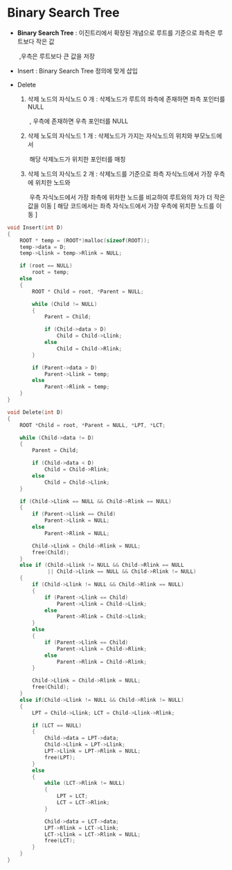 # Binary Search Tree

- **Binary Search Tree** : 이진트리에서 확장된 개념으로 루트를 기준으로 좌측은 루트보다 작은 값 

  ​	,우측은 루트보다 큰 값을 저장

- Insert : Binary Search Tree 정의에 맞게 삽입 

- Delete

  1. 삭제 노드의 자식노드 0 개 : 삭제노드가 루트의 좌측에 존재하면 좌측 포인터를 NULL 

     ​	, 우측에 존재하면 우측 포인터를 NULL

  2. 삭제 노도의 자식노드 1 개 : 삭제노드가 가지는 자식노드의 위치와 부모노드에서 

     ​	해당 삭제노드가 위치한 포인터를 매칭 

  3. 삭제 노드의 자식노드 2 개 : 삭제노드를 기준으로 좌측 자식노드에서 가장 우측에 위치한 노드와 

     ​	우측 자식노드에서 가장 좌측에 위차한 노드를 비교하여 루트와의 차가 더 작은 값을 이동
     	[ 해당 코드에서는 좌측 자식노드에서 가장 우측에 위치한 노드를 이동 ]

~~~c
void Insert(int D)
{
	ROOT * temp = (ROOT*)malloc(sizeof(ROOT));
	temp->data = D;
	temp->Llink = temp->Rlink = NULL;

	if (root == NULL)
		root = temp;
	else
	{
		ROOT * Child = root, *Parent = NULL;

		while (Child != NULL)
		{
			Parent = Child;

			if (Child->data > D)
				Child = Child->Llink;
			else
				Child = Child->Rlink;
		}

		if (Parent->data > D)
			Parent->Llink = temp;
		else
			Parent->Rlink = temp;
	}
}

void Delete(int D)
{
	ROOT *Child = root, *Parent = NULL, *LPT, *LCT;

	while (Child->data != D)
	{
		Parent = Child;

		if (Child->data < D)
			Child = Child->Rlink;
		else
			Child = Child->Llink;
	}

	if (Child->Llink == NULL && Child->Rlink == NULL)
	{
		if (Parent->Llink == Child)
			Parent->Llink = NULL;
		else
			Parent->Rlink = NULL;

		Child->Llink = Child->Rlink = NULL;
		free(Child);
	}
	else if (Child->Llink != NULL && Child->Rlink == NULL 
             || Child->Llink == NULL && Child->Rlink != NULL)
	{
		if (Child->Llink != NULL && Child->Rlink == NULL)
		{
			if (Parent->Llink == Child)
				Parent->Llink = Child->Llink;
			else
				Parent->Rlink = Child->Llink;
		}
		else
		{
			if (Parent->Llink == Child)
				Parent->Llink = Child->Rlink;
			else
				Parent->Rlink = Child->Rlink;
		}

		Child->Llink = Child->Rlink = NULL;
		free(Child);
	}
	else if(Child->Llink != NULL && Child->Rlink != NULL)
	{
		LPT = Child->Llink;	LCT = Child->Llink->Rlink;

		if (LCT == NULL)
		{
			Child->data = LPT->data;
			Child->Llink = LPT->Llink;
			LPT->Llink = LPT->Rlink = NULL;
			free(LPT);
		}
		else
		{
			while (LCT->Rlink != NULL)
			{
				LPT = LCT;
				LCT = LCT->Rlink;
			}

			Child->data = LCT->data;
			LPT->Rlink = LCT->Llink;
			LCT->Llink = LCT->Rlink = NULL;
			free(LCT);
		}
	}
}
~~~